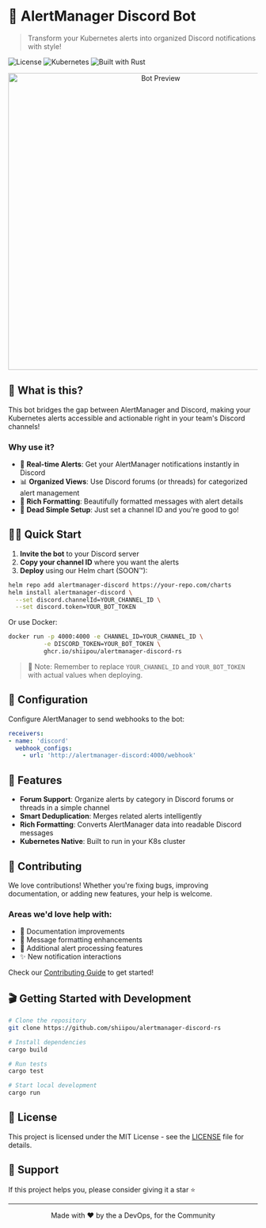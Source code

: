 # 🚨 AlertManager Discord Bot

> Transform your Kubernetes alerts into organized Discord notifications with style!

![License](https://img.shields.io/badge/license-MIT-blue.svg)
![Kubernetes](https://img.shields.io/badge/kubernetes-ready-brightgreen.svg)
![Built with Rust](https://img.shields.io/badge/built%20with-Rust-orange.svg)

<p align="center">
  <img src="docs/assets/preview.png" alt="Bot Preview" width="600">
</p>

## 🎯 What is this?

This bot bridges the gap between AlertManager and Discord, making your Kubernetes alerts accessible and actionable right in your team's Discord channels!

### Why use it?

- 🔄 **Real-time Alerts**: Get your AlertManager notifications instantly in Discord
- 📊 **Organized Views**: Use Discord forums (or threads) for categorized alert management
- 🎨 **Rich Formatting**: Beautifully formatted messages with alert details
- 🚀 **Dead Simple Setup**: Just set a channel ID and you're good to go!

## 🏃‍♂️ Quick Start

1. **Invite the bot** to your Discord server
2. **Copy your channel ID** where you want the alerts
3. **Deploy** using our Helm chart (SOON™):

```bash
helm repo add alertmanager-discord https://your-repo.com/charts
helm install alertmanager-discord \
  --set discord.channelId=YOUR_CHANNEL_ID \
  --set discord.token=YOUR_BOT_TOKEN
```

Or use Docker:

```bash
docker run -p 4000:4000 -e CHANNEL_ID=YOUR_CHANNEL_ID \
          -e DISCORD_TOKEN=YOUR_BOT_TOKEN \
          ghcr.io/shiipou/alertmanager-discord-rs
```

> 📝 Note: Remember to replace `YOUR_CHANNEL_ID` and `YOUR_BOT_TOKEN` with actual values when deploying.

## 🔧 Configuration

Configure AlertManager to send webhooks to the bot:

```yaml
receivers:
- name: 'discord'
  webhook_configs:
    - url: 'http://alertmanager-discord:4000/webhook'
```

## 🌟 Features

- **Forum Support**: Organize alerts by category in Discord forums or threads in a simple channel
- **Smart Deduplication**: Merges related alerts intelligently
- **Rich Formatting**: Converts AlertManager data into readable Discord messages
- **Kubernetes Native**: Built to run in your K8s cluster

## 🤝 Contributing

We love contributions! Whether you're fixing bugs, improving documentation, or adding new features, your help is welcome.

### Areas we'd love help with:

- 📝 Documentation improvements
- 🎨 Message formatting enhancements
- 🔧 Additional alert processing features
- ✨ New notification interactions

Check our [Contributing Guide](CONTRIBUTING.md) to get started!

## 🎬 Getting Started with Development

```bash
# Clone the repository
git clone https://github.com/shiipou/alertmanager-discord-rs

# Install dependencies
cargo build

# Run tests
cargo test

# Start local development
cargo run
```

## 📜 License

This project is licensed under the MIT License - see the [LICENSE](LICENSE) file for details.

## 💖 Support

If this project helps you, please consider giving it a star ⭐️

---

<p align="center">
Made with ❤️ by the a DevOps, for the Community
</p>
